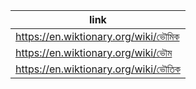 |link|
|----|
|https://en.wiktionary.org/wiki/ভৌমিক|
|https://en.wiktionary.org/wiki/ভৌম|
|https://en.wiktionary.org/wiki/ভৌতিক|
